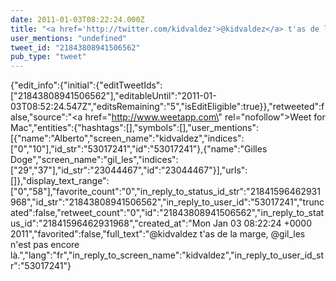 ```yaml
---
date: 2011-01-03T08:22:24.000Z
title: "<a href='http://twitter.com/kidvaldez'>@kidvaldez</a> t'as de la marge, <a href='http://twitter.com/gil_les'>@gil_les</a> n'est pas encore là.″"
user_mentions: "undefined"
tweet_id: "21843808941506562"
pub_type: "tweet"
---
```

{"edit_info":{"initial":{"editTweetIds":["21843808941506562"],"editableUntil":"2011-01-03T08:52:24.547Z","editsRemaining":"5","isEditEligible":true}},"retweeted":false,"source":"<a href=\"http://www.weetapp.com\" rel=\"nofollow\">Weet for Mac</a>","entities":{"hashtags":[],"symbols":[],"user_mentions":[{"name":"Alberto","screen_name":"kidvaldez","indices":["0","10"],"id_str":"53017241","id":"53017241"},{"name":"Gilles Doge","screen_name":"gil_les","indices":["29","37"],"id_str":"23044467","id":"23044467"}],"urls":[]},"display_text_range":["0","58"],"favorite_count":"0","in_reply_to_status_id_str":"21841596462931968","id_str":"21843808941506562","in_reply_to_user_id":"53017241","truncated":false,"retweet_count":"0","id":"21843808941506562","in_reply_to_status_id":"21841596462931968","created_at":"Mon Jan 03 08:22:24 +0000 2011","favorited":false,"full_text":"@kidvaldez t'as de la marge, @gil_les n'est pas encore là.","lang":"fr","in_reply_to_screen_name":"kidvaldez","in_reply_to_user_id_str":"53017241"}
